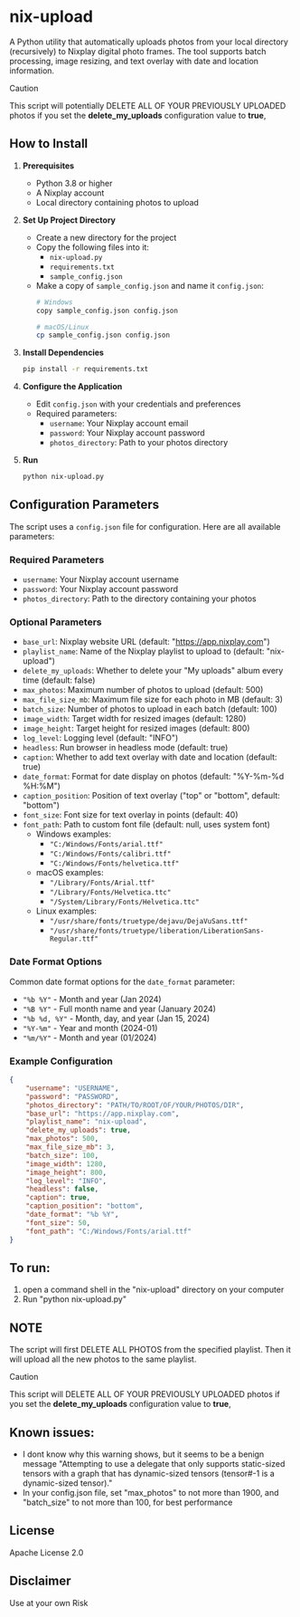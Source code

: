 # nix-upload
A Python utility that automatically uploads photos from your local directory (recursively) to Nixplay digital photo frames. The tool supports batch processing, image resizing, and text overlay with date and location information.

>[!CAUTION]
This script will potentially DELETE ALL OF YOUR PREVIOUSLY UPLOADED photos if you set the **delete_my_uploads** configuration value to **true**,


## How to Install
1. **Prerequisites**
   - Python 3.8 or higher
   - A Nixplay account
   - Local directory containing photos to upload

2. **Set Up Project Directory**
   - Create a new directory for the project
   - Copy the following files into it:
     - `nix-upload.py`
     - `requirements.txt`
     - `sample_config.json`
   - Make a copy of `sample_config.json` and name it `config.json`:
     ```bash
     # Windows
     copy sample_config.json config.json
     
     # macOS/Linux
     cp sample_config.json config.json
     ```

3. **Install Dependencies**
   ```bash
   pip install -r requirements.txt
   ```

4. **Configure the Application**
   - Edit `config.json` with your credentials and preferences
   - Required parameters:
     - `username`: Your Nixplay account email
     - `password`: Your Nixplay account password
     - `photos_directory`: Path to your photos directory

5. **Run**
   ```bash
   python nix-upload.py
   ```

## Configuration Parameters

The script uses a `config.json` file for configuration. Here are all available parameters:

### Required Parameters
- `username`: Your Nixplay account username
- `password`: Your Nixplay account password
- `photos_directory`: Path to the directory containing your photos

### Optional Parameters
- `base_url`: Nixplay website URL (default: "https://app.nixplay.com")
- `playlist_name`: Name of the Nixplay playlist to upload to (default: "nix-upload")
- `delete_my_uploads`: Whether to delete your "My uploads" album every time (default: false)
- `max_photos`: Maximum number of photos to upload (default: 500)
- `max_file_size_mb`: Maximum file size for each photo in MB (default: 3)
- `batch_size`: Number of photos to upload in each batch (default: 100)
- `image_width`: Target width for resized images (default: 1280)
- `image_height`: Target height for resized images (default: 800)
- `log_level`: Logging level (default: "INFO")
- `headless`: Run browser in headless mode (default: true)
- `caption`: Whether to add text overlay with date and location (default: true)
- `date_format`: Format for date display on photos (default: "%Y-%m-%d %H:%M")
- `caption_position`: Position of text overlay ("top" or "bottom", default: "bottom")
- `font_size`: Font size for text overlay in points (default: 40)
- `font_path`: Path to custom font file (default: null, uses system font)
  - Windows examples:
    - `"C:/Windows/Fonts/arial.ttf"`
    - `"C:/Windows/Fonts/calibri.ttf"`
    - `"C:/Windows/Fonts/helvetica.ttf"`
  - macOS examples:
    - `"/Library/Fonts/Arial.ttf"`
    - `"/Library/Fonts/Helvetica.ttc"`
    - `"/System/Library/Fonts/Helvetica.ttc"`
  - Linux examples:
    - `"/usr/share/fonts/truetype/dejavu/DejaVuSans.ttf"`
    - `"/usr/share/fonts/truetype/liberation/LiberationSans-Regular.ttf"`

### Date Format Options
Common date format options for the `date_format` parameter:

- `"%b %Y"` - Month and year (Jan 2024)
- `"%B %Y"` - Full month name and year (January 2024)
- `"%b %d, %Y"` - Month, day, and year (Jan 15, 2024)
- `"%Y-%m"` - Year and month (2024-01)
- `"%m/%Y"` - Month and year (01/2024)

### Example Configuration
```json
{
    "username": "USERNAME",
    "password": "PASSWORD",
    "photos_directory": "PATH/TO/ROOT/OF/YOUR/PHOTOS/DIR",
    "base_url": "https://app.nixplay.com",
    "playlist_name": "nix-upload",
    "delete_my_uploads": true,
    "max_photos": 500,
    "max_file_size_mb": 3,
    "batch_size": 100,
    "image_width": 1280,
    "image_height": 800,
    "log_level": "INFO",
    "headless": false,
    "caption": true,
    "caption_position": "bottom",
    "date_format": "%b %Y",
    "font_size": 50,
    "font_path": "C:/Windows/Fonts/arial.ttf"
}
```

## To run:
1. open a command shell in the "nix-upload" directory on your computer
2. Run "python nix-upload.py"

## NOTE
The script will first DELETE ALL PHOTOS from the specified playlist. Then it will upload all the new photos to the same playlist.
>[!CAUTION]
This script will DELETE ALL OF YOUR PREVIOUSLY UPLOADED photos if you set the **delete_my_uploads** configuration value to **true**,

## Known issues:
- I dont know why this warning shows, but it seems to be a benign message
"Attempting to use a delegate that only supports static-sized tensors with a graph that has dynamic-sized tensors (tensor#-1 is a dynamic-sized tensor)."
- In your config.json file, set "max_photos" to not more than 1900, and "batch_size" to not more than 100, for best performance

## License
Apache License 2.0

## Disclaimer
Use at your own Risk

